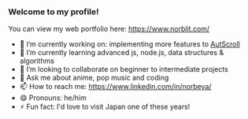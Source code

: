 ### Welcome to my profile!

You can view my web portfolio here: https://www.norblit.com/

- 🔭 I’m currently working on: implementing more features to [AutScroll](https://github.com/Norblit/AutoScroll)
- 🌱 I’m currently learning advanced js, node.js, data structures & algorithms
- 👯 I’m looking to collaborate on beginner to intermediate projects
- 💬 Ask me about anime, pop music and coding
- 📫 How to reach me: https://www.linkedin.com/in/norbeya/
- 😄 Pronouns: he/him
- ⚡ Fun fact: I'd love to visit Japan one of these years!

